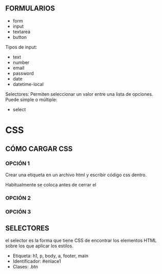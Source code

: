 

## FORMULARIOS

* form
* input
* textarea
* button

Tipos de input:

* text
* number
* email
* password
* date
* datetime-local

Selectores: Permiten seleccionar un valor entre una lista de opciones. Puede simple o múltiple:

* select 

# CSS

## CÓMO CARGAR CSS 

### OPCIÓN 1

Crear una etiqueta <style></style> en un archivo html y escribir código css dentro.

Habitualmente se coloca antes de cerrar el </head>

### OPCIÓN 2

### OPCIÓN 3

## SELECTORES


el selector es la forma que tiene CSS de encontrar los elementos HTML sobre los que aplicar los estilos.

* Etiqueta: h1, p, body, a, footer, main
* Identificador: #enlace1
* Clases: .btn 
